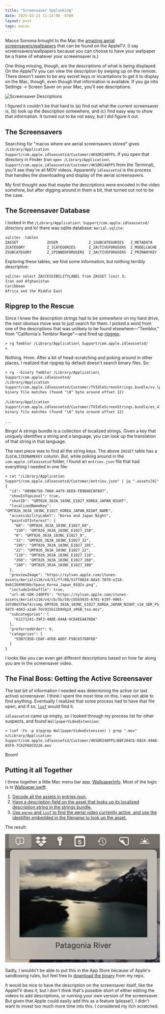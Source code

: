```yaml
---
title: "Screensaver Spelunking"
date: 2025-03-21 11:14:00 -0700
layout: post
tags: macos
---
```


Macos Sonoma brought to the Mac the [amazing aerial screensavers/wallpapers](https://bzamayo.com/watch-all-the-apple-tv-aerial-video-screensavers#9c6b969b62012359e5a4ead2ba3889e8) that can be found on the AppleTV. (I say screensavers/wallpapers because you can choose to have your wallpaper be a frame of whatever your screeensaver is.)

One thing missing, though, are the descriptions of what is being displayed. On the AppleTV you can view the description by swiping up on the remote. There doesn't seem to be any secret keys or incantations to get it to display on the Mac, though, even though that information is available. If you go into Settings -> Screen Saver on your Mac, you'll see descriptions:

![Screensaver Descriptions](/public/images/screensavers/screensaver-settings.png)

I figured it couldn't be that hard to (a) find out what the current screensaver is, (b) look up the description somewhere, and (c) find easy way to show that information. It turned out to be not easy, but I did figure it out.

## The Screensavers

Searching for "macos where are aerial screensavers stored" gives `/Library/Application Support/com.apple.idleassetsd/Customer/4KSDR240FPS`. If you open that directory in Finder (run `open /Library/Application\ Support/com.apple.idleassetsd/Customer/4KSDR240FPS` from the Terminal), you'll see they're all MOV videos. Apparently `idleassetsd` is the process that handles the downloading and display of the aerial screensavers.

My first thought was that maybe the descriptions were encoded in the video somehow, but after digging around in them a bit, that turned out not to be the case.

## The Screensaver Database

I looked in the `/Library/Application\ Support/com.apple.idleassetsd/` directory and lo! there was sqlite database: `Aerial.sqlite`:

```
sqlite> .tables
ZASSET             ZUSER              Z_1SUBCATEGORIES   Z_METADATA
ZCATEGORY          Z_1CATEGORIES      Z_2ACTIVEFORUSERS  Z_MODELCACHE
ZSUBCATEGORY       Z_1PINNEDFORUSERS  Z_3ACTIVEFORUSERS  Z_PRIMARYKEY
```

Exploring these tables, we find some information, but nothing terribly descriptive:

```
sqlite> select ZACCESSIBILITYLABEL from ZASSET limit 3;
Iran and Afghanistan
Caribbean
Africa and the Middle East
```

## Ripgrep to the Rescue

Since I knew the description strings had to be _somewhere_ on my hard drive, the next obvious move was to just search for them. I picked a word from one of the descriptions that was unlikely to be found elsewhere—"Temblor," from "California's Temblor Range"—and fired up [ripgrep](https://github.com/BurntSushi/ripgrep).

```
> rg Temblor /Library/Application\ Support/com.apple.idleassetsd/
>
```

Nothing. Hmm. After a bit of head-scratching and poking around in other places, I realized that ripgrep by default doesn't search binary files. So:

```
> rg --binary Temblor /Library/Application\ Support/com.apple.idleassetsd/
/Library/Application Support/com.apple.idleassetsd/Customer/TVIdleScreenStrings.bundle/sv.lproj/Localizable.nocache.strings: binary file matches (found "\0" byte around offset 12)

/Library/Application Support/com.apple.idleassetsd/Customer/TVIdleScreenStrings.bundle/es_419.lproj/Localizable.nocache.strings: binary file matches (found "\0" byte around offset 12)

...
```

Bingo! A strings bundle is a collection of localized strings. Given a key that uniquely identifies a string and a language, you can look up the translation of that string in that language.

The next piece was to find all the string keys. The above `ZASSET` table has a `ZLOCALIZEDNAMEKEY` column. But, while poking around in the `com.apple.idleassetsd` folder, I found an `entries.json` file that had everything I needed in one file:

```
> cat "/Library/Application Support/com.apple.idleassetsd/Customer/entries.json" | jq ".assets[0]"
{
  "id": "009BA758-7060-4479-8EE8-FB9B40C8FB97",
  "showInTopLevel": true,
  "shotID": "GMT026_363A_103NC_E1027_KOREA_JAPAN_NIGHT",
  "localizedNameKey": "GMT026_363A_103NC_E1027_KOREA_JAPAN_NIGHT_NAME",
  "accessibilityLabel": "Korea and Japan Night",
  "pointsOfInterest": {
    "60": "GMT026_363A_103NC_E1027_60",
    "150": "GMT026_363A_103NC_E1027_150",
    "0": "GMT026_363A_103NC_E1027_0",
    "32": "GMT026_363A_103NC_E1027_32",
    "195": "GMT026_363A_103NC_E1027_195",
    "22": "GMT026_363A_103NC_E1027_22",
    "110": "GMT026_363A_103NC_E1027_110",
    "260": "GMT026_363A_103NC_E1027_260",
    "180": "GMT026_363A_103NC_E1027_180"
  },
  "previewImage": "https://sylvan.apple.com/itunes-assets/Aerials126/v4/51/ff/08/51ff0824-8da5-78f0-e218-9e61264965bb/Space_Korea_Japan_01@2x.png",
  "includeInShuffle": true,
  "url-4K-SDR-240FPS": "https://sylvan.apple.com/itunes-assets/Aerials116/v4/cb/5b/50/cb5b5035-6701-619f-9065-3d7d0e5fbef4/comp_GMT026_363A_103NC_E1027_KOREA_JAPAN_NIGHT_v18_SDR_PS_20180907_240fps_0d0095d4-5875-4d43-a1a8-7dc915b11b9dq24_sRGB_tsa.mov",
  "subcategories": [
    "61171241-39F3-4ADE-84AA-9CD4EE4A78DA"
  ],
  "preferredOrder": 9,
  "categories": [
    "55B7C95D-CEAF-4FD8-ADEF-F5BC657D8F6D"
  ]
}
```

I looks like you can even get different descriptions based on how far along you are in the screensaver video.

## The Final Boss: Getting the Active Screensaver

The last bit of information I needed was determining the active (or last active) screensaver. I think I spent the most time on this. I was not able to find anything. Eventually I realized that some process had to have that file open, and if so, [`lsof`](https://man7.org/linux/man-pages/man8/lsof.8.html) would find it.

`idleassetsd` came up empty, so I looked through my process list for other suspects, and found `WallpaperVideoExtension`:

```
> lsof -Fn -p $(pgrep WallpaperVideoExtension) | grep ".mov"
n/Library/Application Support/com.apple.idleassetsd/Customer/4KSDR240FPS/B8F204CE-6024-49AB-85F9-7CA2F6DCD226.mov
```

Boom!

## Putting it all Together

I threw together a little Mac menu bar app, [WallpaperInfo](https://github.com/bgreenlee/WallpaperInfo/). Most of the logic is in [Wallpaper.swift](https://github.com/bgreenlee/WallpaperInfo/blob/main/WallpaperInfo/Wallpaper.swift):

1. [Decode all the assets in entries.json.](https://github.com/bgreenlee/WallpaperInfo/blob/main/WallpaperInfo/Wallpaper.swift#L63-L69)
2. [Have a description field on the asset that looks up its localized description string in the strings bundle.](https://github.com/bgreenlee/WallpaperInfo/blob/main/WallpaperInfo/Wallpaper.swift#L63-L69)
3. [Use `pgrep` and `lsof` to find the aerial video currently active, and use the identifier embedded in the filename to look up the asset.](https://github.com/bgreenlee/WallpaperInfo/blob/main/WallpaperInfo/Wallpaper.swift#L75-L91)

The result:

![Wallpaper Info Screenshot](/public/images/screensavers/screenshot.png)

Sadly, I wouldn't be able to put this in the App Store because of Apple's sandboxing rules, but feel free to [download the binary](https://github.com/bgreenlee/WallpaperInfo/releases/latest) from my repo.

It would be nice to have the description on the screensaver itself, like the AppleTV does it, but I don't think that's possible short of either editing the videos to add descriptions, or running your own version of the screensaver. But given that Apple could easily add this as a feature (please!), I didn't want to invest too much more time into this. I considered my itch scratched.
